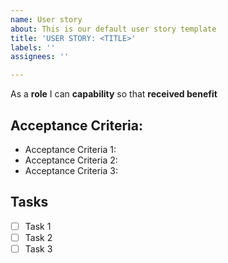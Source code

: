 ```yaml
---
name: User story
about: This is our default user story template
title: 'USER STORY: <TITLE>'
labels: ''
assignees: ''

---
```


As a **role** I can **capability** so that **received benefit**

## Acceptance Criteria:

* Acceptance Criteria 1:
* Acceptance Criteria 2:
* Acceptance Criteria 3:

## Tasks
- [ ] Task 1
- [ ] Task 2
- [ ] Task 3

